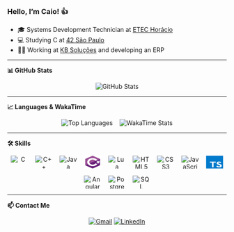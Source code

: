 ### Hello, I’m Caio! 👍

- 🎓 Systems Development Technician at [ETEC Horácio](https://etechoracio.com.br/has/)  
- 💻 Studying C at [42 São Paulo](https://www.42sp.org.br/)  
- 👨‍💻 Working at [KB Soluções](http://kbsolucoes.com.br/) and developing an ERP  

---

**📊 GitHub Stats**
<div align="center">
  <img src="https://github-readme-stats.vercel.app/api?username=caio-de-souza-marinho&hide_rank=true&show_icons=true&count_private=true&title_color=000000&icon_color=000000&include_all_commits=true&card_width=200" alt="GitHub Stats">
</div>

---

**📈 Languages & WakaTime**
<div align="center" style="display: flex; justify-content: center; gap: 1rem;">
  <img src="https://github-readme-stats.vercel.app/api/top-langs/?username=caio-de-souza-marinho&layout=compact&langs_count=10&title_color=000000&icon_color=000000&hide=tsql" alt="Top Languages">
  <img src="https://github-readme-stats.vercel.app/api/wakatime?username=caiodesouzamarinho&layout=compact&langs_count=10&title_color=000000" alt="WakaTime Stats">
</div>

---

**🛠️ Skills**
<div align="center" style="display: flex; flex-wrap: wrap; justify-content: center; gap: 1rem;">
  <img alt="C"    height="30" width="40" src="https://cdn.jsdelivr.net/gh/devicons/devicon@latest/icons/c/c-original.svg">
  <img alt="C++"    height="30" width="40" src="https://cdn.jsdelivr.net/gh/devicons/devicon@latest/icons/cplusplus/cplusplus-original.svg">
  <img alt="Java"  height="30" width="40" src="https://cdn.jsdelivr.net/gh/devicons/devicon/icons/java/java-original.svg">
  <img alt="C#"    height="30" width="40" src="https://raw.githubusercontent.com/devicons/devicon/master/icons/csharp/csharp-original.svg">
  <img alt="Lua"    height="30" width="40" src="https://cdn.jsdelivr.net/gh/devicons/devicon@latest/icons/lua/lua-original.svg">
  <img alt="HTML5"      height="30" width="40" src="https://cdn.jsdelivr.net/gh/devicons/devicon@latest/icons/html5/html5-original.svg">
  <img alt="CSS3"       height="30" width="40" src="https://cdn.jsdelivr.net/gh/devicons/devicon@latest/icons/css3/css3-original.svg">
  <img alt="JavaScript" height="30" width="40" src="https://cdn.jsdelivr.net/gh/devicons/devicon@latest/icons/javascript/javascript-original.svg">
  <img alt="TypeScript" height="30" width="40" src="https://raw.githubusercontent.com/devicons/devicon/master/icons/typescript/typescript-plain.svg">
  <img alt="Angular"    height="30" width="40" src="https://cdn.jsdelivr.net/gh/devicons/devicon@latest/icons/angular/angular-original.svg">
  <img alt="PostgreSQL" height="30" width="40" src="https://cdn.jsdelivr.net/gh/devicons/devicon@latest/icons/postgresql/postgresql-original.svg">
  <img alt="SQL Server" height="30" width="40" src="https://cdn.jsdelivr.net/gh/devicons/devicon@latest/icons/microsoftsqlserver/microsoftsqlserver-original.svg">
</div>

---

**📫 Contact Me**
<div align="center">
  <a href="mailto:caiosouzamarinho@gmail.com"><img src="https://img.shields.io/badge/-Gmail-%23333?style=for-the-badge&logo=gmail&logoColor=white" alt="Gmail"></a>
  <a href="https://www.linkedin.com/in/caio-de-souza-marinho-9b3b8a233" target="_blank"><img src="https://img.shields.io/badge/-LinkedIn-%230077B5?style=for-the-badge&logo=linkedin&logoColor=white" alt="LinkedIn"></a>
</div>
